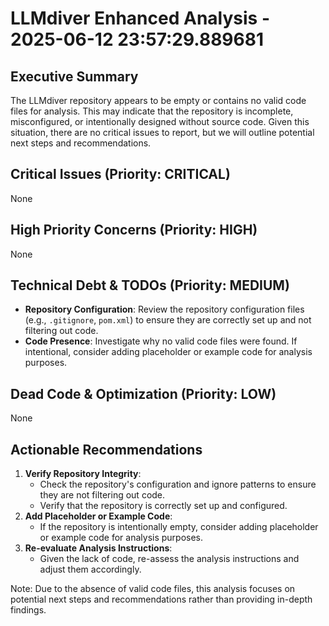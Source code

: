 # LLMdiver Enhanced Analysis - 2025-06-12 23:57:29.889681

## Executive Summary
The LLMdiver repository appears to be empty or contains no valid code files for analysis. This may indicate that the repository is incomplete, misconfigured, or intentionally designed without source code. Given this situation, there are no critical issues to report, but we will outline potential next steps and recommendations.

## Critical Issues (Priority: CRITICAL)
None

## High Priority Concerns (Priority: HIGH)
None

## Technical Debt & TODOs (Priority: MEDIUM)
- **Repository Configuration**: Review the repository configuration files (e.g., `.gitignore`, `pom.xml`) to ensure they are correctly set up and not filtering out code.
- **Code Presence**: Investigate why no valid code files were found. If intentional, consider adding placeholder or example code for analysis purposes.

## Dead Code & Optimization (Priority: LOW)
None

## Actionable Recommendations
1. **Verify Repository Integrity**:
	* Check the repository's configuration and ignore patterns to ensure they are not filtering out code.
	* Verify that the repository is correctly set up and configured.
2. **Add Placeholder or Example Code**:
	* If the repository is intentionally empty, consider adding placeholder or example code for analysis purposes.
3. **Re-evaluate Analysis Instructions**:
	* Given the lack of code, re-assess the analysis instructions and adjust them accordingly.

Note: Due to the absence of valid code files, this analysis focuses on potential next steps and recommendations rather than providing in-depth findings.